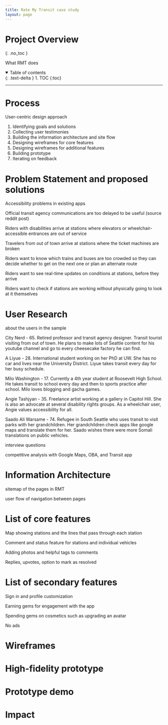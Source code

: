 ```yaml
---
title: Rate My Transit case study
layout: page
---
```


# Project Overview
{: .no_toc }

What RMT does

<details open markdown="block">
  <summary>
    Table of contents
  </summary>
  {: .text-delta }
1. TOC
{:toc}
</details>

---

# Process
User-centric design approach

1. Identifying goals and solutions
2. Collecting user testimonies
3. Building the information architecture and site flow
4. Designing wireframes for core features
5. Designing wireframes for additional features
6. Building prototype
7. Iterating on feedback

# Problem Statement and proposed solutions
Accessibility problems in existing apps

Official transit agency communications are too delayed to be useful (source reddit post)

Riders with disabilities arrive at stations where elevators or wheelchair-accessible entrances are out of service

Travelers from out of town arrive at stations where the ticket machines are broken

Riders want to know which trains and buses are too crowded so they can decide whether to get on the next one or plan an alternate route

Riders want to see real-time updates on conditions at stations, before they arrive

Riders want to check if stations are working without physically going to look at it themselves



# User Research
about the users in the sample

City Nerd - 65. Retired professor and transit agency designer. Transit tourist visiting from out of town. He plans to make lots of Seattle content for his youtube channel and go to every cheesecake factory he can find.

A Liyue - 28. International student working on her PhD at UW. She has no car and lives near the University District. Liyue takes transit every day for her busy schedule.

Milo Washington - 17. Currently a 4th year student at Roosevelt High School. He takes transit to school every day and then to sports practice after school. Milo loves blogging and gacha games.

Angie Tashjyan - 35. Freelance artist working at a gallery in Capitol Hill. She is also an advocate at several disability rights groups. As a wheelchair user, Angie values accessibility for all.

Saado Ali Warsame - 74. Refugee in South Seattle who uses transit to visit parks with her grandchildren. Her grandchildren check apps like google maps and translate them for her. Saado wishes there were more Somali translations on public vehicles.

interview questions

competitive analysis with Google Maps, OBA, and Transit app
# Information Architecture
sitemap of the pages in RMT

user flow of navigation between pages

# List of core features
Map showing stations and the lines that pass through each station

Comment and status feature for stations and individual vehicles

Adding photos and helpful tags to comments

Replies, upvotes, option to mark as resolved

# List of secondary features
Sign in and profile customization

Earning gems for engagement with the app

Spending gems on cosmetics such as upgrading an avatar

No ads

# Wireframes

# High-fidelity prototype

# Prototype demo

# Impact
